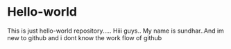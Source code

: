 # Hello-world
This is just hello-world repository.....
Hiii guys..
My name is sundhar..And im new to github and i dont know the work flow of github
